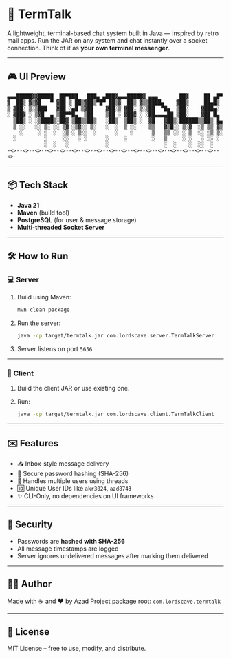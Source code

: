 # 🔨 TermTalk

A lightweight, terminal-based chat system built in Java — inspired by retro mail apps.
Run the JAR on any system and chat instantly over a socket connection. Think of it as **your own terminal messenger**.

---

## 🎮 UI Preview

```
▄▄▄█████▓▓█████  ██▀███   ███▄ ▄███▓▄▄▄█████▓ ▄▄▄       ██▓     ██ ▄█▀  
▓  ██▒ ▓▒▓█   ▀ ▓██ ▒ ██▒▓██▒▀█▀ ██▒▓  ██▒ ▓▒▒████▄    ▓██▒     ██▄█▒   
▒ ▓██░ ▒░▒███   ▓██ ░▄█ ▒▓██    ▓██░▒ ▓██░ ▒░▒██  ▀█▄  ▒██░    ▓███▄░   
░ ▓██▓ ░ ▒▓█  ▄ ▒██▀▀█▄  ▒██    ▒██ ░ ▓██▓ ░ ░██▄▄▄▄██ ▒██░    ▓██ █▄   
  ▒██▒ ░ ░▒████▒░██▓ ▒██▒▒██▒   ░██▒  ▒██▒ ░  ▓█   ▓██▒░██████▒▒██▒ █▄  
  ▒ ░░   ░░ ▒░ ░░ ▒▓ ░▒▓░░ ▒░   ░  ░  ▒ ░░    ▒▒   ▓▒█░░ ▒░▓  ░▒ ▒▒ ▓▒  
    ░     ░ ░  ░  ░▒ ░ ▒░░  ░      ░    ░      ▒   ▒▒ ░░ ░ ▒  ░░ ░▒ ▒░  
  ░         ░     ░░   ░ ░      ░     ░        ░   ▒     ░ ░   ░ ░░ ░   
            ░  ░   ░            ░                  ░  ░    ░  ░░  ░     
-<>--<>--<>--<>--<>--<>--<>--<>--<>--<>--<>--<>--<>--<>--<>--<>--<>--<>-
```

---

## 📦 Tech Stack

* **Java 21**
* **Maven** (build tool)
* **PostgreSQL** (for user & message storage)
* **Multi-threaded Socket Server**

---

## 🛠️ How to Run

### 💻 Server

1. Build using Maven:

   ```bash
   mvn clean package
   ```

2. Run the server:

   ```bash
   java -cp target/termtalk.jar com.lordscave.server.TermTalkServer
   ```

3. Server listens on port `5656`

---

### 👤 Client

1. Build the client JAR or use existing one.
2. Run:

   ```bash
   java -cp target/termtalk.jar com.lordscave.client.TermTalkClient
   ```

---

## ✉️ Features

* 📥 Inbox-style message delivery
* 🔐 Secure password hashing (SHA-256)
* 🥵 Handles multiple users using threads
* 🆔 Unique User IDs like `akr3024`, `azd8743`
* ✨ CLI-Only, no dependencies on UI frameworks

---

## 🔐 Security

* Passwords are **hashed with SHA-256**
* All message timestamps are logged
* Server ignores undelivered messages after marking them delivered

---

## 🧑‍💻 Author

Made with ☕ and ❤️ by Azad
Project package root: `com.lordscave.termtalk`

---

## 📜 License

MIT License – free to use, modify, and distribute.
